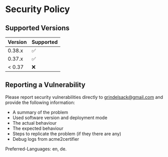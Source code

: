 <!-- markdownlint-disable  MD013 -->

<!-- wiki-title Security Policy -->

# Security Policy

## Supported Versions

| Version | Supported          |
| ------- | ------------------ |
| 0.38.x  | :white_check_mark: |
| 0.37.x  | :white_check_mark: |
| \< 0.37  | :x:  |

## Reporting a Vulnerability

Please report security vulnerabilities directly to grindelsack@gmail.com and provide the following information:

- A summary of the problem
- Used software version and deployment mode
- The actual behaviour
- The expected behaviour
- Steps to replicate the problem (if they there are any)
- Debug logs from acme2certifier

Preferred-Languages: en, de.
